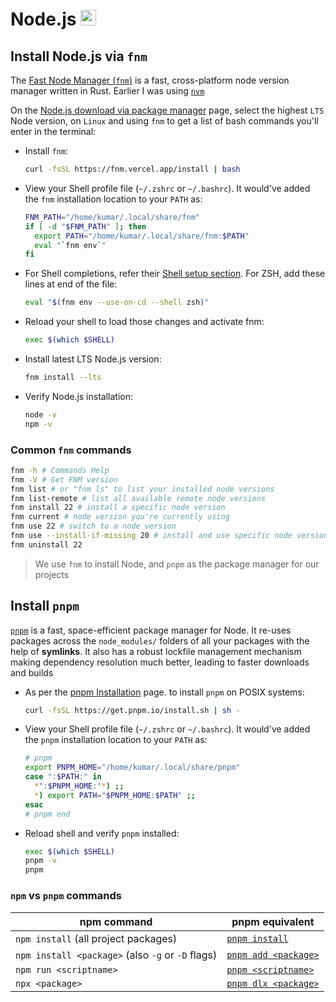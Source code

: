 # Node.js <img alt="Node.js" src='https://upload.wikimedia.org/wikipedia/commons/d/d9/Node.js_logo.svg' height="25">

## Install Node.js via `fnm`

The [Fast Node Manager (`fnm`)](https://github.com/Schniz/fnm) is a fast, cross-platform node version manager written in Rust. Earlier I was using [`nvm`](https://github.com/nvm-sh/nvm)

On the [Node.js download via package manager](https://nodejs.org/en/download/package-manager) page, select the highest `LTS` Node version, on `Linux` and using `fnm` to get a list of bash commands you'll enter in the terminal:

- Install `fnm`:

  ```sh
  curl -fsSL https://fnm.vercel.app/install | bash
  ```

- View your Shell profile file (`~/.zshrc` or `~/.bashrc`). It would've added the `fnm` installation location to your `PATH` as:

  ```sh
  FNM_PATH="/home/kumar/.local/share/fnm"
  if [ -d "$FNM_PATH" ]; then
    export PATH="/home/kumar/.local/share/fnm:$PATH"
    eval "`fnm env`"
  fi
  ```

- For Shell completions, refer their [Shell setup section](https://github.com/Schniz/fnm?tab=readme-ov-file#shell-setup). For ZSH, add these lines at end of the file:

  ```sh
  eval "$(fnm env --use-on-cd --shell zsh)"
  ```

- Reload your shell to load those changes and activate fnm:

  ```sh
  exec $(which $SHELL)
  ```

- Install latest LTS Node.js version:

  ```sh
  fnm install --lts
  ```

- Verify Node.js installation:

  ```sh
  node -v
  npm -v
  ```

### Common `fnm` commands

```sh
fnm -h # Commands Help
fnm -V # Get FNM version
fnm list # or "fnm ls" to list your installed node versions
fnm list-remote # list all available remote node versions
fnm install 22 # install a specific node version
fnm current # node version you're currently using
fnm use 22 # switch to a node version
fnm use --install-if-missing 20 # install and use specific node version
fnm uninstall 22
```

> We use `fnm` to install Node, and `pnpm` as the package manager for our projects

## Install `pnpm`

[`pnpm`](https://pnpm.io/) is a fast, space-efficient package manager for Node. It re-uses packages across the `node_modules/` folders of all your packages with the help of **symlinks**. It also has a robust lockfile management mechanism making dependency resolution much better, leading to faster downloads and builds

- As per the [pnpm Installation](https://pnpm.io/installation) page. to install `pnpm` on POSIX systems:

  ```sh
  curl -fsSL https://get.pnpm.io/install.sh | sh -
  ```

- View your Shell profile file (`~/.zshrc` or `~/.bashrc`). It would've added the `pnpm` installation location to your `PATH` as:

  ```sh
  # pnpm
  export PNPM_HOME="/home/kumar/.local/share/pnpm"
  case ":$PATH:" in
    *":$PNPM_HOME:"*) ;;
    *) export PATH="$PNPM_HOME:$PATH" ;;
  esac
  # pnpm end
  ```

- Reload shell and verify `pnpm` installed:

  ```sh
  exec $(which $SHELL)
  pnpm -v
  pnpm
  ```

### `npm` vs `pnpm` commands

| npm command                                       | pnpm equivalent                                 |
| ------------------------------------------------- | ----------------------------------------------- |
| `npm install` (all project packages)              | [`pnpm install`](https://pnpm.io/cli/install)   |
| `npm install <package>` (also `-g` or `-D` flags) | [`pnpm add <package>`](https://pnpm.io/cli/add) |
| `npm run <scriptname>`                            | [`pnpm <scriptname>`](https://pnpm.io/cli/run)  |
| `npx <package>`                                   | [`pnpm dlx <package>`](https://pnpm.io/cli/dlx) |
